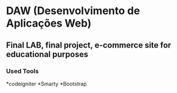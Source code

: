 # DAW (Desenvolvimento de Aplicações Web)

## Final LAB, final project, e-commerce site for educational purposes

### Used Tools

*codeigniter
*Smarty
*Bootstrap

